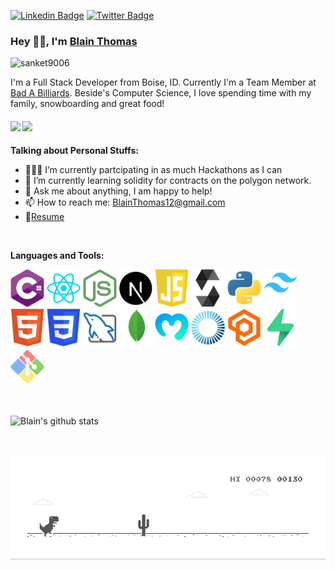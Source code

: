 [![Linkedin Badge](https://img.shields.io/badge/-BlainThomas-blue?style=flat-square&logo=Linkedin&logoColor=white&link=https://www.linkedin.com/in/blain-thomas-37aa26a4/)](https://www.linkedin.com/in/blain-thomas-37aa26a4/) [![Twitter Badge](https://img.shields.io/badge/-@RealDev_on-1ca0f1?style=flat-square&labelColor=1ca0f1&logo=twitter&logoColor=white&link=https://twitter.com/RealDev_on)](https://twitter.com/RealDev_on) 

### Hey 👋🏽, I'm [Blain Thomas](https://www.linkedin.com/in/blain-thomas-37aa26a4/) 
<p align="left"> <img src="https://komarev.com/ghpvc/?username=BlainThomas" alt="sanket9006" /> </p> 

I'm a Full Stack Developer from Boise, ID. Currently I'm a Team Member at [Bad A Billiards](https://www.badabilliards.com/). Beside's Computer Science, I love spending time with my family, snowboarding and great food! 

####      ![](https://img.shields.io/badge/Game%20Design-%3C%2F%3E-blue) ![](https://img.shields.io/badge/Testing-%3C%2F%3E-blueviolet)
  
**Talking about Personal Stuffs:**

- 👨🏽‍💻 I’m currently partcipating in as much Hackathons as I can
- 🌱 I’m currently learning solidity for contracts on the polygon network.
- 💬 Ask me about anything, I am happy to help!
- 📫 How to reach me: BlainThomas12@gmail.com
- 📝[Resume](https://github.com/BlainThomas/BlainThomas/blob/master/Blain%20Thomas%20Software%20Engineer%20Resume.pdf)

<br/>

**Languages and Tools:**   

<code><img height="60" src="https://github.com/BlainThomas/BlainThomas/blob/master/logos/C%23.png"></code>
<code><img height="60" src="https://github.com/BlainThomas/BlainThomas/blob/master/logos/React.png"></code>
<code><img height="60" src="https://github.com/BlainThomas/BlainThomas/blob/master/logos/NodeJS.png"></code>
<code><img height="60" src="https://github.com/BlainThomas/BlainThomas/blob/master/logos/NextJS.png"></code>
<code><img height="60" src="https://github.com/BlainThomas/BlainThomas/blob/master/logos/JavaScript.png"></code>
<code><img height="60" src="https://github.com/BlainThomas/BlainThomas/blob/master/logos/Solidity.png"></code>
<code><img height="60" src="https://github.com/BlainThomas/BlainThomas/blob/master/logos/Python.png"></code>
<code><img height="60" src="https://github.com/BlainThomas/BlainThomas/blob/master/logos/Tailwind.png"></code>
<code><img height="60" src="https://github.com/BlainThomas/BlainThomas/blob/master/logos/HTML.png"></code>
<code><img height="60" src="https://github.com/BlainThomas/BlainThomas/blob/master/logos/CSS.png"></code>
<code><img height="60" src="https://github.com/BlainThomas/BlainThomas/blob/master/logos/MySQL.png"></code>
<code><img height="60" src="https://github.com/BlainThomas/BlainThomas/blob/master/logos/MongoDB.png"></code>
<code><img height="60" src="https://github.com/BlainThomas/BlainThomas/blob/master/logos/Moralis.png"></code>
<code><img height="60" src="https://github.com/BlainThomas/BlainThomas/blob/master/logos/Photon.png"></code>
<code><img height="60" src="https://github.com/BlainThomas/BlainThomas/blob/master/logos/Playfab.png"></code>
<code><img height="60" src="https://github.com/BlainThomas/BlainThomas/blob/master/logos/Supabase.png"></code>
<code><img height="60" src="https://github.com/BlainThomas/BlainThomas/blob/master/logos/GitBash.png"></code>

<br/>

![Blain's github stats](https://github-readme-stats.vercel.app/api?username=BlainThomas&show_icons=true&theme=radical)

<br/>

![Dino](https://raw.githubusercontent.com/BlainThomas/BlainThomas/master/dino.gif)




